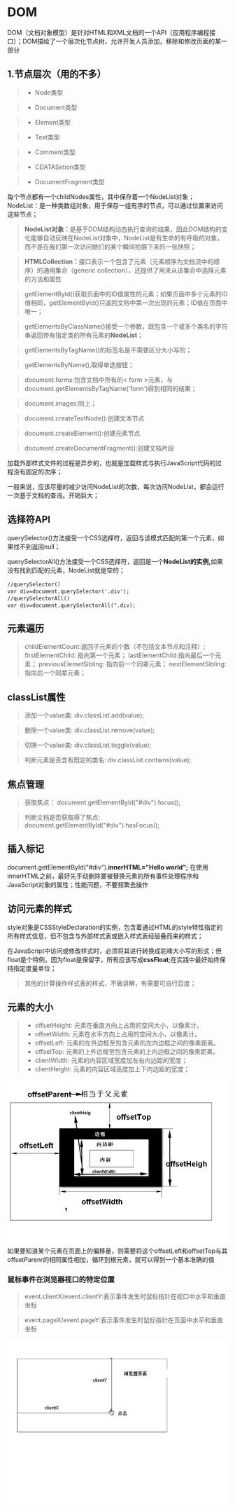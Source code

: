 # DOM
DOM（文档对象模型）是针对HTML和XML文档的一个API（应用程序编程接口）；DOM描绘了一个层次化节点树，允许开发人员添加，移除和修改页面的某一部分

## 1.节点层次（用的不多）
>* Node类型

>* Document类型

>* Element类型

>* Text类型

>* Comment类型

>* CDATASetion类型

>* DocumentFragment类型 

每个节点都有一个childNodes属性，其中保存着一个NodeList对象；
NodeList：是一种类数组对象，用于保存一组有序的节点，可以通过位置来访问这些节点；


> <b>NodeList对象：</b>是基于DOM结构动态执行查询的结果，因此DOM结构的变化能够自动反映在NodeList对象中，NodeList是有生命的有呼吸的对象，而不是在我们第一次访问她们的某个瞬间拍摄下来的一张快照；

> <b>HTMLCollection：</b>接口表示一个包含了元素（元素顺序为文档流中的顺序）的通用集合（generic collection），还提供了用来从该集合中选择元素的方法和属性

> getElementById()获取页面中的ID值属性的元素；如果页面中多个元素的ID值相同，getElementById()只返回文档中第一次出现的元素；ID值在页面中唯一；

> getElementsByClassName()接受一个参数，既包含一个或多个类名的字符串返回带有指定类的所有元素的<b>NodeList</b>；

> getElementsByTagName()的标签名是不需要区分大小写的；

> getElementsByName(),取得单选按钮；

> document.forms:包含文档中所有的< form >元素，与document.getElementsByTagName('form')得到相同的结果；

> document.images:同上；

> document.createTextNode():创建文本节点

> document.createElement():创建元素节点

> document.createDocumentFragment():创建文档片段

加载外部样式文件的过程是异步的，也就是加载样式与执行JavaScript代码的过程没有固定的次序；

一般来说，应该尽量的减少访问NodeList的次数，每次访问NodeList，都会运行一次基于文档的查询。开销巨大；

## 选择符API
querySelector()方法接受一个CSS选择符，返回与该模式匹配的第一个元素，如果找不到返回null；

querySelectorAll()方法接受一个CSS选择符，返回是一个<b>NodeList的实例,</b>如果没有找到匹配的元素，NodeList就是空的；
```phtyon
//querySelector()
var div=document.querySelector('.div');
//querySelectorAll()
var div=document.querySelectorAll(".div);
```
## 元素遍历
> childElementCount:返回子元素的个数（不包括文本节点和注释）;
> firstElementChild: 指向第一个元素；
> lastElementChild:指向最后一个元素；
> previousElemetSibling: 指向前一个同辈元素；
> nextElementSibling: 指向后一个同辈元素；

## classList属性
> 添加一个value类: div.classList.add(value);

> 删除一个value类: div.classList.remove(value);

> 切换一个value类: div.classList.toggle(value);

> 判断元素是否含有既定的类名: div.classList.contains(value);

## 焦点管理
> 获取焦点： document.getElementById("#div").focus();

>判断文档是否获取得了焦点: document.getElementById("#div").hasFocus();

## 插入标记
document.getElementById("#div").<b>innerHTML="Hello world";</b>
在使用innerHTML之前，最好先手动删除要被替换元素的所有事件处理程序和JavaScript对象的属性；性能问题，不要频繁去操作

## 访问元素的样式

style对象是CSSStyleDeclaration的实例，包含着通过HTML的style特性指定的所有样式信息，但不包含与外部样式表或嵌入样式表经层叠而来的样式；

在JavaScript中访问或修改样式时，必须将其进行转换成驼峰大小写的形式；但float是个特例，因为float是保留字，所有应该写成<b>cssFloat</b>;在实践中最好始终保持指定度量单位；

> 其他的计算操作样式表的样式，不做讲解，有需要可自行百度；

## 元素的大小

>* offsetHeight: 元素在垂直方向上占用的空间大小，以像素计。
>* offsetWidth: 元素在水平方向上占用的空间大小，以像素计。
>* offsetLeft: 元素的左外边框至包含元素的左内边框之间的像素距离。
>* offsetTop: 元素的上外边框至包含元素的上内边框之间的像素距离。
>* clientWidth: 元素的内容区域宽度加左右内边距的宽度；
>* clientHeight: 元素的内容区域高度加上下内边距的宽度；

<img src="img/offset.png"/>
如果要知道某个元素在页面上的偏移量，则需要将这个offsetLeft和offsetTop与其offsetParenr的相同属性相加，循环到根元素，就可以得到一个基本准确的值

### 鼠标事件在浏览器视口的特定位置
> event.clientX/event.clientY:表示事件发生时鼠标指针在视口中水平和垂直坐标

> event.pageX/event.pageY:表示事件发生时鼠标指针在页面中水平和垂直坐标
<img src="img/clientX.png"/>
